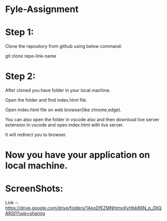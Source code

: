 # Fyle-Assignment

# Step 1:

  Clone the repository from github using below command:

  git clone repo-link-name

#  Step 2:

  After cloned you have folder in your local machine.

  Open the folder and find index.html file.

  Open index.html file on web browser(like chrome,edge).

  You can also open the folder in vscode also and then download live server extension in vscode and open index.html with live server.

  It will redirect you to browser.

# Now you have your application on local machine.

# ScreenShots:

  Link -: https://drive.google.com/drive/folders/14eoDfEZMNhtmoXyHbk86N_p_0XQARSl1?usp=sharing
